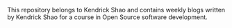 This repository belongs to Kendrick Shao and contains weekly blogs written by Kendrick Shao for a course in Open Source software development.
